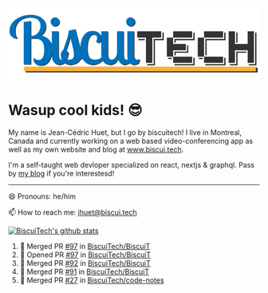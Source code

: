 ![BiscuiTech Logo](https://github.com/BiscuiTech/BiscuiTech/blob/master/BiscuiTech%20Logo%20(2019)%20(Small).png)
# Wasup cool kids! 😎

My name is Jean-Cédric Huet, but I go by biscuitech! I live in Montreal, Canada and currently working on a web based video-conferencing app as well as my own website and blog at www.biscui.tech.

I'm a self-taught web devloper specialized on react, nextjs & graphql. Pass by [my blog](www.biscui.tech/blog) if you're interestesd!
______
😄 Pronouns: he/him

📫 How to reach me: jhuet@biscui.tech

[![BiscuiTech's github stats](https://github-readme-stats.vercel.app/api?username=biscuitech)](https://github.com/anuraghazra/github-readme-stats)

<!--START_SECTION:activity-->
1. 🎉 Merged PR [#97](https://github.com//BiscuiTech/BiscuiT/pull/97) in [BiscuiTech/BiscuiT](https://github.com//BiscuiTech/BiscuiT)
2. 💪 Opened PR [#97](https://github.com//BiscuiTech/BiscuiT/pull/97) in [BiscuiTech/BiscuiT](https://github.com//BiscuiTech/BiscuiT)
3. 🎉 Merged PR [#92](https://github.com//BiscuiTech/BiscuiT/pull/92) in [BiscuiTech/BiscuiT](https://github.com//BiscuiTech/BiscuiT)
4. 🎉 Merged PR [#91](https://github.com//BiscuiTech/BiscuiT/pull/91) in [BiscuiTech/BiscuiT](https://github.com//BiscuiTech/BiscuiT)
5. 🎉 Merged PR [#27](https://github.com//BiscuiTech/code-notes/pull/27) in [BiscuiTech/code-notes](https://github.com//BiscuiTech/code-notes)
<!--END_SECTION:activity-->
